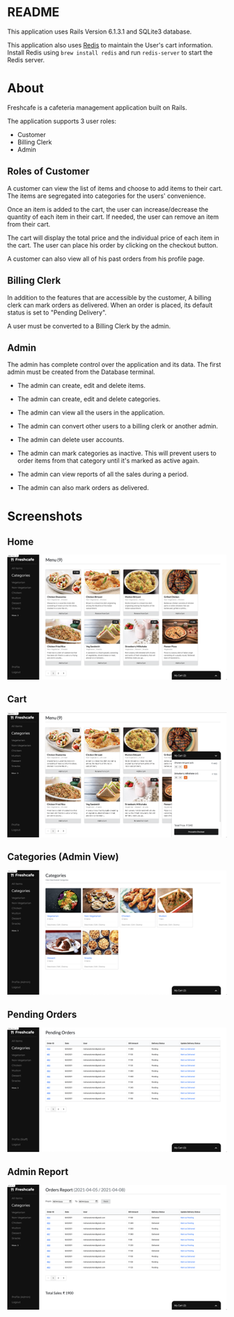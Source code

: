 # README

This application uses Rails Version 6.1.3.1 and SQLite3 database.

This application also uses [Redis](https://redis.io/) to maintain the User's cart information. Install Redis using `brew install redis` and run `redis-server` to start the Redis server.

# About

Freshcafe is a cafeteria management application built on Rails.

The application supports 3 user roles:

- Customer
- Billing Clerk
- Admin

## Roles of Customer

A customer can view the list of items and choose to add items to their cart. The items are segregated into categories for the users' convenience.

Once an item is added to the cart, the user can increase/decrease the quantity of each item in their cart. If needed, the user can remove an item from their cart. 

The cart will display the total price and the individual price of each item in the cart. The user can place his order by clicking on the checkout button.

A customer can also view all of his past orders from his profile page.

## Billing Clerk

In addition to the features that are accessible by the customer, A billing clerk can mark orders as delivered. When an order is placed, its default status is set to "Pending Delivery".

A user must be converted to a Billing Clerk by the admin.

## Admin

The admin has complete control over the application and its data. The first admin must be created from the Database terminal.

- The admin can create, edit and delete items.

- The admin can create, edit and delete categories.

- The admin can view all the users in the application.

- The admin can convert other users to a billing clerk or another admin.

- The admin can delete user accounts.

- The admin can mark categories as inactive. This will prevent users to order items from that category until it's marked as active again.

- The admin can view reports of all the sales during a period.

- The admin can also mark orders as delivered.

# Screenshots

## Home

![Home](/screenshots/home.png)

## Cart

![Cart](/screenshots/cart.png)

## Categories (Admin View)

![Categories](/screenshots/categories.png)

## Pending Orders

![Pending Delivery](/screenshots/pending.png)

## Admin Report

![Report](/screenshots/report.png) 
